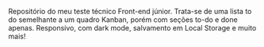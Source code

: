 Repositório do meu teste técnico Front-end júnior. Trata-se de uma lista to do semelhante a um quadro Kanban, porém com seções to-do e done apenas. Responsivo, com dark mode, salvamento em Local Storage e muito mais!
